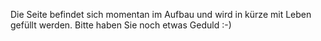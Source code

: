 Die Seite befindet sich momentan im Aufbau und wird in kürze mit Leben gefüllt werden.
Bitte haben Sie noch etwas Geduld :-)
